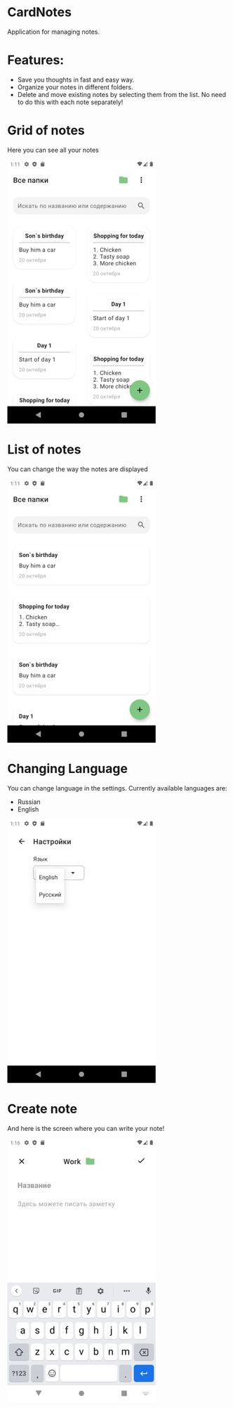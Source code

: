 # CardNotes
Application for managing notes.

# Features:
* Save you thoughts in fast and easy way.
* Organize your notes in different folders.
* Delete and move existing notes by selecting them from the list. No need to do this with each note separately!

# Grid of notes
Here you can see all your notes

![GridOfNotes](./Screenshots/GridOfNotes.png)

# List of notes
You can change the way the notes are displayed

![ListOfNotes](./Screenshots/ListOfNotes.png)

# Changing Language 
You can change language in the settings. 
Currently available languages are:
* Russian
* English

![ChangeLanguage](./Screenshots/ChangeLanguage.png)

# Create note
And here is the screen where you can write your note!

![CreateNote](./Screenshots/CreateNote.png)
